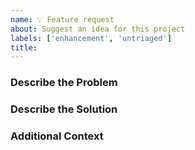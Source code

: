 ```yaml
---
name: 💡 Feature request
about: Suggest an idea for this project
labels: ['enhancement', 'untriaged']
title:
---
```


### Describe the Problem

<!--
A clear and concise description of what the problem is.
Example: I am trying to do [...] but [...]
-->

### Describe the Solution

<!-- A clear and concise description of what you want to happen. Include any alternative solutions you've considered. -->

### Additional Context

<!-- Add any other context or screenshots about the feature request here. -->

<!-- Thanks for taking the time to suggest this! -->